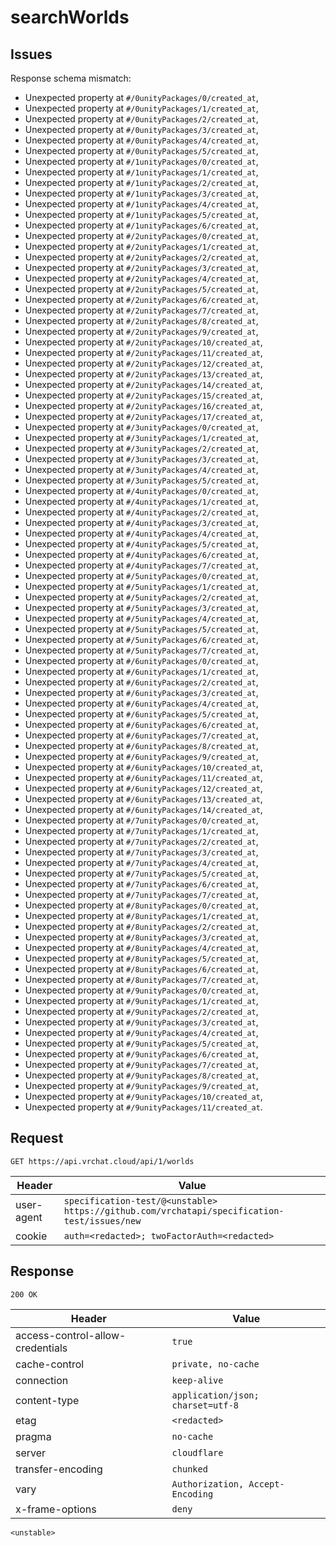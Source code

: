 # searchWorlds

## Issues
Response schema mismatch:
* Unexpected property at ``#/0unityPackages/0/created_at``,
* Unexpected property at ``#/0unityPackages/1/created_at``,
* Unexpected property at ``#/0unityPackages/2/created_at``,
* Unexpected property at ``#/0unityPackages/3/created_at``,
* Unexpected property at ``#/0unityPackages/4/created_at``,
* Unexpected property at ``#/0unityPackages/5/created_at``,
* Unexpected property at ``#/1unityPackages/0/created_at``,
* Unexpected property at ``#/1unityPackages/1/created_at``,
* Unexpected property at ``#/1unityPackages/2/created_at``,
* Unexpected property at ``#/1unityPackages/3/created_at``,
* Unexpected property at ``#/1unityPackages/4/created_at``,
* Unexpected property at ``#/1unityPackages/5/created_at``,
* Unexpected property at ``#/1unityPackages/6/created_at``,
* Unexpected property at ``#/2unityPackages/0/created_at``,
* Unexpected property at ``#/2unityPackages/1/created_at``,
* Unexpected property at ``#/2unityPackages/2/created_at``,
* Unexpected property at ``#/2unityPackages/3/created_at``,
* Unexpected property at ``#/2unityPackages/4/created_at``,
* Unexpected property at ``#/2unityPackages/5/created_at``,
* Unexpected property at ``#/2unityPackages/6/created_at``,
* Unexpected property at ``#/2unityPackages/7/created_at``,
* Unexpected property at ``#/2unityPackages/8/created_at``,
* Unexpected property at ``#/2unityPackages/9/created_at``,
* Unexpected property at ``#/2unityPackages/10/created_at``,
* Unexpected property at ``#/2unityPackages/11/created_at``,
* Unexpected property at ``#/2unityPackages/12/created_at``,
* Unexpected property at ``#/2unityPackages/13/created_at``,
* Unexpected property at ``#/2unityPackages/14/created_at``,
* Unexpected property at ``#/2unityPackages/15/created_at``,
* Unexpected property at ``#/2unityPackages/16/created_at``,
* Unexpected property at ``#/2unityPackages/17/created_at``,
* Unexpected property at ``#/3unityPackages/0/created_at``,
* Unexpected property at ``#/3unityPackages/1/created_at``,
* Unexpected property at ``#/3unityPackages/2/created_at``,
* Unexpected property at ``#/3unityPackages/3/created_at``,
* Unexpected property at ``#/3unityPackages/4/created_at``,
* Unexpected property at ``#/3unityPackages/5/created_at``,
* Unexpected property at ``#/4unityPackages/0/created_at``,
* Unexpected property at ``#/4unityPackages/1/created_at``,
* Unexpected property at ``#/4unityPackages/2/created_at``,
* Unexpected property at ``#/4unityPackages/3/created_at``,
* Unexpected property at ``#/4unityPackages/4/created_at``,
* Unexpected property at ``#/4unityPackages/5/created_at``,
* Unexpected property at ``#/4unityPackages/6/created_at``,
* Unexpected property at ``#/4unityPackages/7/created_at``,
* Unexpected property at ``#/5unityPackages/0/created_at``,
* Unexpected property at ``#/5unityPackages/1/created_at``,
* Unexpected property at ``#/5unityPackages/2/created_at``,
* Unexpected property at ``#/5unityPackages/3/created_at``,
* Unexpected property at ``#/5unityPackages/4/created_at``,
* Unexpected property at ``#/5unityPackages/5/created_at``,
* Unexpected property at ``#/5unityPackages/6/created_at``,
* Unexpected property at ``#/5unityPackages/7/created_at``,
* Unexpected property at ``#/6unityPackages/0/created_at``,
* Unexpected property at ``#/6unityPackages/1/created_at``,
* Unexpected property at ``#/6unityPackages/2/created_at``,
* Unexpected property at ``#/6unityPackages/3/created_at``,
* Unexpected property at ``#/6unityPackages/4/created_at``,
* Unexpected property at ``#/6unityPackages/5/created_at``,
* Unexpected property at ``#/6unityPackages/6/created_at``,
* Unexpected property at ``#/6unityPackages/7/created_at``,
* Unexpected property at ``#/6unityPackages/8/created_at``,
* Unexpected property at ``#/6unityPackages/9/created_at``,
* Unexpected property at ``#/6unityPackages/10/created_at``,
* Unexpected property at ``#/6unityPackages/11/created_at``,
* Unexpected property at ``#/6unityPackages/12/created_at``,
* Unexpected property at ``#/6unityPackages/13/created_at``,
* Unexpected property at ``#/6unityPackages/14/created_at``,
* Unexpected property at ``#/7unityPackages/0/created_at``,
* Unexpected property at ``#/7unityPackages/1/created_at``,
* Unexpected property at ``#/7unityPackages/2/created_at``,
* Unexpected property at ``#/7unityPackages/3/created_at``,
* Unexpected property at ``#/7unityPackages/4/created_at``,
* Unexpected property at ``#/7unityPackages/5/created_at``,
* Unexpected property at ``#/7unityPackages/6/created_at``,
* Unexpected property at ``#/7unityPackages/7/created_at``,
* Unexpected property at ``#/8unityPackages/0/created_at``,
* Unexpected property at ``#/8unityPackages/1/created_at``,
* Unexpected property at ``#/8unityPackages/2/created_at``,
* Unexpected property at ``#/8unityPackages/3/created_at``,
* Unexpected property at ``#/8unityPackages/4/created_at``,
* Unexpected property at ``#/8unityPackages/5/created_at``,
* Unexpected property at ``#/8unityPackages/6/created_at``,
* Unexpected property at ``#/8unityPackages/7/created_at``,
* Unexpected property at ``#/9unityPackages/0/created_at``,
* Unexpected property at ``#/9unityPackages/1/created_at``,
* Unexpected property at ``#/9unityPackages/2/created_at``,
* Unexpected property at ``#/9unityPackages/3/created_at``,
* Unexpected property at ``#/9unityPackages/4/created_at``,
* Unexpected property at ``#/9unityPackages/5/created_at``,
* Unexpected property at ``#/9unityPackages/6/created_at``,
* Unexpected property at ``#/9unityPackages/7/created_at``,
* Unexpected property at ``#/9unityPackages/8/created_at``,
* Unexpected property at ``#/9unityPackages/9/created_at``,
* Unexpected property at ``#/9unityPackages/10/created_at``,
* Unexpected property at ``#/9unityPackages/11/created_at``.
## Request
`GET https://api.vrchat.cloud/api/1/worlds`

| Header | Value |
| ------ | ----- |
| user-agent | `specification-test/@<unstable> https://github.com/vrchatapi/specification-test/issues/new` |
| cookie | `auth=<redacted>; twoFactorAuth=<redacted>` |


## Response
`200 OK`

| Header | Value |
| ------ | ----- |
| access-control-allow-credentials | `true` |
| cache-control | `private, no-cache` |
| connection | `keep-alive` |
| content-type | `application/json; charset=utf-8` |
| etag | `<redacted>` |
| pragma | `no-cache` |
| server | `cloudflare` |
| transfer-encoding | `chunked` |
| vary | `Authorization, Accept-Encoding` |
| x-frame-options | `deny` |

```jsonc
<unstable>
```
